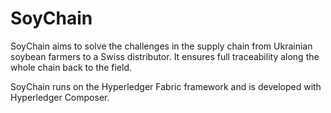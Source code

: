# SoyChain

SoyChain aims to solve the challenges in the supply chain from Ukrainian soybean farmers to a Swiss distributor. It ensures full traceability along the whole chain back to the field.

SoyChain runs on the Hyperledger Fabric framework and is developed with Hyperledger Composer.
